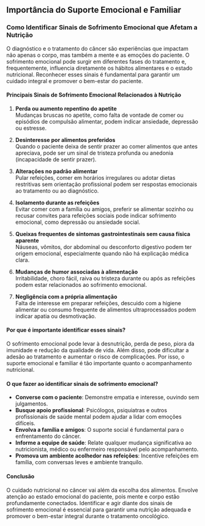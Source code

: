 
## Importância do Suporte Emocional e Familiar

### Como Identificar Sinais de Sofrimento Emocional que Afetam a Nutrição

O diagnóstico e o tratamento do câncer são experiências que impactam não apenas o corpo, mas também a mente e as emoções do paciente. O sofrimento emocional pode surgir em diferentes fases do tratamento e, frequentemente, influencia diretamente os hábitos alimentares e o estado nutricional. Reconhecer esses sinais é fundamental para garantir um cuidado integral e promover o bem-estar do paciente.

#### Principais Sinais de Sofrimento Emocional Relacionados à Nutrição

1. **Perda ou aumento repentino do apetite**  
   Mudanças bruscas no apetite, como falta de vontade de comer ou episódios de compulsão alimentar, podem indicar ansiedade, depressão ou estresse.

2. **Desinteresse por alimentos preferidos**  
   Quando o paciente deixa de sentir prazer ao comer alimentos que antes apreciava, pode ser um sinal de tristeza profunda ou anedonia (incapacidade de sentir prazer).

3. **Alterações no padrão alimentar**  
   Pular refeições, comer em horários irregulares ou adotar dietas restritivas sem orientação profissional podem ser respostas emocionais ao tratamento ou ao diagnóstico.

4. **Isolamento durante as refeições**  
   Evitar comer com a família ou amigos, preferir se alimentar sozinho ou recusar convites para refeições sociais pode indicar sofrimento emocional, como depressão ou ansiedade social.

5. **Queixas frequentes de sintomas gastrointestinais sem causa física aparente**  
   Náuseas, vômitos, dor abdominal ou desconforto digestivo podem ter origem emocional, especialmente quando não há explicação médica clara.

6. **Mudanças de humor associadas à alimentação**  
   Irritabilidade, choro fácil, raiva ou tristeza durante ou após as refeições podem estar relacionados ao sofrimento emocional.

7. **Negligência com a própria alimentação**  
   Falta de interesse em preparar refeições, descuido com a higiene alimentar ou consumo frequente de alimentos ultraprocessados podem indicar apatia ou desmotivação.

#### Por que é importante identificar esses sinais?

O sofrimento emocional pode levar à desnutrição, perda de peso, piora da imunidade e redução da qualidade de vida. Além disso, pode dificultar a adesão ao tratamento e aumentar o risco de complicações. Por isso, o suporte emocional e familiar é tão importante quanto o acompanhamento nutricional.

#### O que fazer ao identificar sinais de sofrimento emocional?

- **Converse com o paciente**: Demonstre empatia e interesse, ouvindo sem julgamentos.
- **Busque apoio profissional**: Psicólogos, psiquiatras e outros profissionais de saúde mental podem ajudar a lidar com emoções difíceis.
- **Envolva a família e amigos**: O suporte social é fundamental para o enfrentamento do câncer.
- **Informe a equipe de saúde**: Relate qualquer mudança significativa ao nutricionista, médico ou enfermeiro responsável pelo acompanhamento.
- **Promova um ambiente acolhedor nas refeições**: Incentive refeições em família, com conversas leves e ambiente tranquilo.

#### Conclusão

O cuidado nutricional no câncer vai além da escolha dos alimentos. Envolve atenção ao estado emocional do paciente, pois mente e corpo estão profundamente conectados. Identificar e agir diante dos sinais de sofrimento emocional é essencial para garantir uma nutrição adequada e promover o bem-estar integral durante o tratamento oncológico.
```
